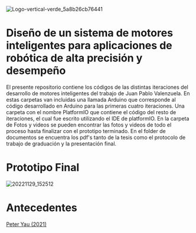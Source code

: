 ![Logo-vertical-verde_5a8b26cb76441](https://user-images.githubusercontent.com/78621543/206342583-1043299d-4261-4cf7-a4a7-8e4e1b751b6b.jpg)
# Diseño de un sistema de motores inteligentes para aplicaciones de robótica de alta precisión y desempeño

El presente repositorio contiene los códigos de las distintas iteraciones del desarrollo de motores inteligentes del trabajo de Juan Pablo Valenzuela. En estas carpetas van incluidas una llamada Arduino que corresponde al código desarrollado en Arduino para las primeras cuatro iteraciones. Una carpeta con el nombre PlatformIO que contiene el código del resto de iteraciones, el cual fue escrito utilizando el IDE de platformIO. En la carpeta de Fotos y videos se pueden encontrar las fotos y videos de todo el proceso hasta finalizar con el prototipo terminado. En el folder de documentos se encuentra los pdf's tanto de la tesis como el protocolo de trabajo de graduación y la presentación final.

# Prototipo Final
![20221129_152512](https://user-images.githubusercontent.com/78621543/206339734-98f81ee5-94ad-4a6d-85bb-cdb4e313835c.jpg)

# Antecedentes
[Peter Yau (2021)](https://github.com/PeteAle/tesis)
